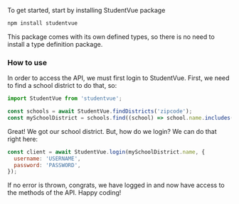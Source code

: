 To get started, start by installing StudentVue package

```sh
npm install studentvue
```

This package comes with its own defined types, so there is no need to install a type definition package.

### How to use

In order to access the API, we must first login to StudentVue. First, we need to find a school district to do that, so:

```js
import StudentVue from 'studentvue';

const schools = await StudentVue.findDistricts('zipcode');
const mySchoolDistrict = schools.find((school) => school.name.includes('my school name'));
```

Great! We got our school district. But, how do we login? We can do that right here:

```js
const client = await StudentVue.login(mySchoolDistrict.name, {
  username: 'USERNAME',
  password: 'PASSWORD',
});
```

If no error is thrown, congrats, we have logged in and now have access to the methods of the API. Happy coding!
